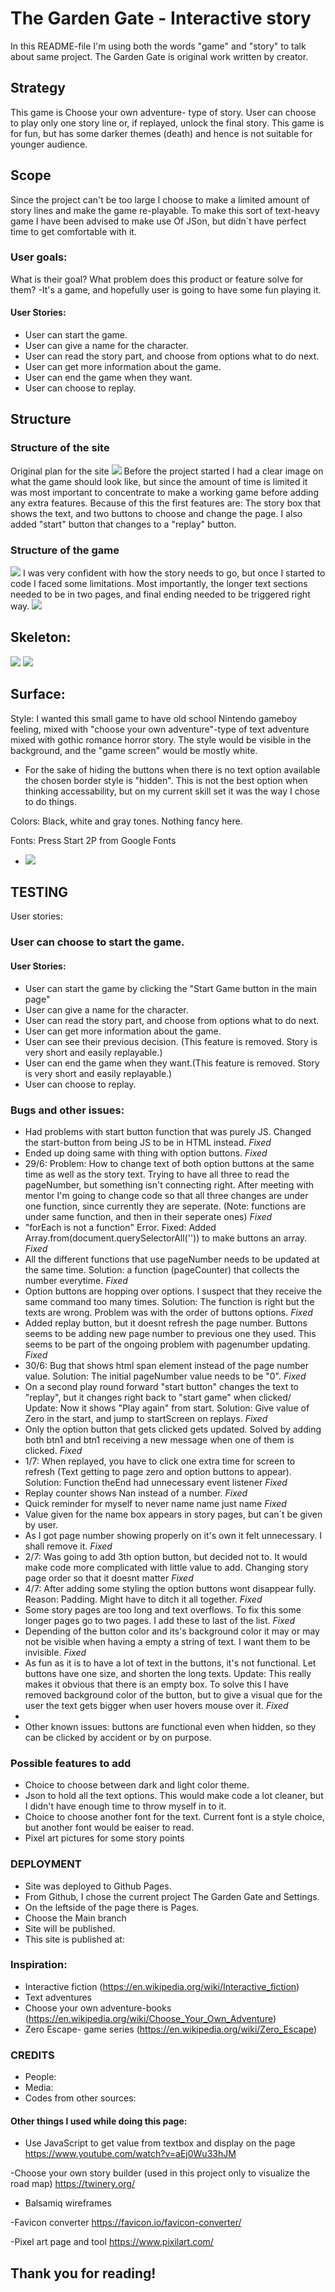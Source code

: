 # The Garden Gate - Interactive story
In this README-file I'm using both the words "game" and "story" to talk about same project.
The Garden Gate is original work written by creator.

## Strategy
This game is Choose your own adventure- type of story. User can choose to play only one story line or, if replayed, unlock the final story. This game is for fun, but has some darker themes (death) and hence is not suitable for younger audience. 

## Scope
Since the project can't be too large I choose to make a limited amount of story lines and make the game re-playable. To make this sort of text-heavy game I have been advised to make use Of JSon, but didn´t have perfect time to get comfortable with it.

### User goals:
What is their goal? What problem does this product or feature solve for them?
-It's a game, and hopefully user is going to have some fun playing it.

#### User Stories:
- User can start the game.
- User can give a name for the character.
- User can read the story part, and choose from options what to do next.
- User can get more information about the game.
- User can end the game when they want.
- User can choose to replay.

## Structure

### Structure of the site
Original plan for the site
![](assets/images/readme-sitemap.jpeg "")
Before the project started I had a clear image on what the game should look like, but since the amount of time is limited it was most important to concentrate to make a working game before adding any extra features. Because of this the first features are: The story box that shows the text, and two buttons to choose and change the page. I also added "start" button that changes to a "replay" button.
### Structure of the game
![](assets/images/readme-story-roadmap.jpeg "")
I was very confident with how the story needs to go, but once I started to code I faced some limitations. Most importantly, the longer text sections needed to be in two pages, and final ending needed to be triggered right way. 
![](assets/images/readme-story-roadmap-numbered-altered.jpeg "")



## Skeleton:

![](assets/images/readme-screens1.jpeg "")
![](assets/images/readme-screens2.jpeg "")


## Surface:
Style: 
I wanted this small game to have old school Nintendo gameboy feeling, 
mixed with "choose your own adventure"-type of text adventure mixed with gothic romance horror story.
The style would be visible in the background, and the "game screen" would be mostly white.
- For the sake of hiding the buttons when there is no text option available the chosen border style is "hidden". This is not the best option when thinking accessability, but on my current skill set it was the way I chose to do things.

Colors: Black, white and gray tones. Nothing fancy here.

Fonts: Press Start 2P from Google Fonts
- ![](assets/images/readme-font.jpeg "")


## TESTING
User stories:
### User can choose to start the game.
#### User Stories:

- User can start the game by clicking the "Start Game button in the main page"
- User can give a name for the character.
- User can read the story part, and choose from options what to do next.
- User can get more information about the game.
- User can see their previous decision. (This feature is removed. Story is very short and easily replayable.)
- User can end the game when they want.(This feature is removed. Story is very short and easily replayable.)
- User can choose to replay.


### Bugs and other issues:
- Had problems with start button function that was purely JS. Changed the start-button from being JS to be in HTML instead. *Fixed*
- Ended up doing same with thing with option buttons. *Fixed*
- 29/6: Problem: How to change text of both option buttons at the same time as well as the story text. Trying to have all three to read the pageNumber, but something isn't connecting right. After meeting with mentor I'm going to change code so that all three changes are under one function, since currently they are seperate. (Note: functions are under same function, and then in their seperate ones) *Fixed*
- "forEach is not a function" Error. Fixed: Added Array.from(document.querySelectorAll('')) to make buttons an array. *Fixed*
- All the different functions that use pageNumber needs to be updated at the same time. Solution: a function (pageCounter) that collects the number everytime. *Fixed*
- Option buttons are hopping over options. I suspect that they receive the same command too many times. Solution: The function is right but the texts are wrong. Problem was with the order of buttons options. *Fixed*
- Added replay button, but it doesnt refresh the page number. Buttons seems to be adding new page number to previous one they used. This seems to be part of the ongoing problem with pagenumber updating. *Fixed*
- 30/6: Bug that shows html span element instead of the page number value. Solution: The initial pageNumber value needs to be "0". *Fixed*
- On a second play round forward "start button" changes the text to "replay", but it changes right back to "start game" when clicked/ Update: Now it shows "Play again" from start. Solution: Give value of Zero in the start, and jump to startScreen on replays. *Fixed*
- Only the option button that gets clicked gets updated. Solved by adding both btn1 and btn1 receiving a new message when one of them is clicked. *Fixed*
- 1/7: When replayed, you have to click one extra time for screen to refresh (Text getting to page zero and option buttons to appear). Solution: Function theEnd had unnecessary event listener *Fixed*
- Replay counter shows Nan instead of a number. *Fixed*
- Quick reminder for myself to never name name just name *Fixed*
- Value given for the name box appears in story pages, but can´t be given by user.
- As I got page number showing properly on it's own it felt unnecessary. I shall remove it. *Fixed*
- 2/7: Was going to add 3th option button, but decided not to. It would make code more complicated with little value to add. Changing story page order so that it doesnt matter *Fixed*
- 4/7: After adding some styling the option buttons wont disappear fully. Reason: Padding. Might have to ditch it all together. *Fixed*
- Some story pages are too long and text overflows. To fix this some longer pages go to two pages. I add these to last of the list. *Fixed*
- Depending of the button color and its's background color it may or may not be visible when having a empty a string of text. I want them to be invisible. *Fixed*
- As fun as it is to have a lot of text in the buttons, it's not functional. Let buttons have one size, and shorten the long texts. Update: This really makes it obvious that there is an empty box. To solve this I have removed background color of the button, but to give a visual que for the user the text gets bigger when user hovers mouse over it. *Fixed*
- 
- Other known issues: buttons are functional even when hidden, so they can be clicked by accident or by on purpose.


### Possible features to add
- Choice to choose between dark and light color theme.
- Json to hold all the text options. This would make code a lot cleaner, but I didn't have enough time to throw myself in to it.
- Choice to choose another font for the text. Current font is a style choice, but another font would be eaiser to read.
- Pixel art pictures for some story points



### DEPLOYMENT
- Site was deployed to Github Pages.
- From Github, I chose the current project The Garden Gate and Settings.
- On the leftside of the page there is Pages.
- Choose the Main branch
- Site will be published.
- This site is published at: 

### Inspiration:
- Interactive fiction (https://en.wikipedia.org/wiki/Interactive_fiction)
- Text adventures
- Choose your own adventure-books (https://en.wikipedia.org/wiki/Choose_Your_Own_Adventure)
- Zero Escape- game series (https://en.wikipedia.org/wiki/Zero_Escape)

### CREDITS
- People:
- Media:
- Codes from other sources:


#### Other things I used while doing this page:
- Use JavaScript to get value from textbox and display on the page https://www.youtube.com/watch?v=aEj0Wu33hJM

-Choose your own story builder (used in this project only to visualize the road map)
https://twinery.org/

- Balsamiq wireframes

-Favicon converter
https://favicon.io/favicon-converter/

-Pixel art page and tool
https://www.pixilart.com/

## Thank you for reading!